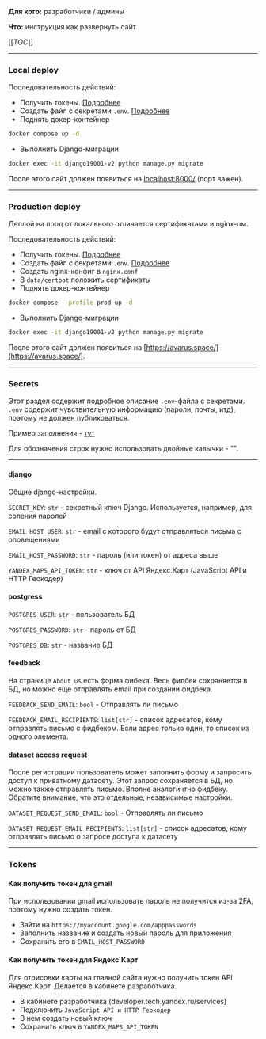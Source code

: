 **Для кого:** разработчики / админы

**Что:** инструкция как развернуть сайт

[[_TOC_]]

---

### Local deploy

Последовательность действий:

- Получить токены. [Подробнее](#tokens)
- Создать файл с секретами `.env`. [Подробнее](#secrets)
- Поднять докер-контейнер
```bash
docker compose up -d
```
- Выполнить Django-миграции
```bash
docker exec -it django19001-v2 python manage.py migrate
```

После этого сайт должен появиться на [localhost:8000/](http://localhost:8000/) (порт важен).

---

### Production deploy

Деплой на прод от локального отличается сертификатами и nginx-ом.

Последовательность действий:

- Получить токены. [Подробнее](#tokens)
- Создать файл с секретами `.env`. [Подробнее](#secrets)
- Создать nginx-конфиг в `nginx.conf`
- В `data/certbot` положить сертификаты
- Поднять докер-контейнер
```bash
docker compose --profile prod up -d
```
- Выполнить Django-миграции
```bash
docker exec -it django19001-v2 python manage.py migrate
```

После этого сайт должен появиться на [https://avarus.space/](https://avarus.space/).

---

### Secrets

Этот раздел содержит подробное описание `.env`-файла с секретами.
`.env` содержит чувствительную информацию (пароли, почты, итд), поэтому не должен публиковаться.

Пример заполнения - [тут](/example.env)

Для обозначения строк нужно использовать двойные кавычки - "".

---

#### django
Общие django-настройки.

`SECRET_KEY`: `str` - секретный ключ Django. Используется, например, для  соления паролей

`EMAIL_HOST_USER`: `str` - email с которого будут отправляться письма с оповещениями

`EMAIL_HOST_PASSWORD`: `str` - пароль (или токен) от адреса выше

`YANDEX_MAPS_API_TOKEN`: `str` - ключ от API Яндекс.Карт (JavaScript API и HTTP Геокодер)

#### postgress
`POSTGRES_USER`: `str` - пользователь БД

`POSTGRES_PASSWORD`: `str` - пароль от БД

`POSTGRES_DB`: `str` - название БД

#### feedback
На странице `About us` есть форма фибека.
Весь фидбек сохраняется в БД, но можно еще отправлять email при создании фидбека.

`FEEDBACK_SEND_EMAIL`: `bool` - Отправлять ли письмо

`FEEDBACK_EMAIL_RECIPIENTS`: `list[str]` - список адресатов, кому отправлять письмо с фидбеком.
Если адрес только один, то список из одного элемента.

#### dataset access request
После регистрации пользователь может заполнить форму и запросить доступ к приватному датасету.
Этот запрос сохраняется в БД, но можно также отправлять письмо.
Вполне аналогичтно фидбеку.
Обратите внимание, что это отдельные, независимые настройки.

`DATASET_REQUEST_SEND_EMAIL`: `bool` - Отправлять ли письмо

`DATASET_REQUEST_EMAIL_RECIPIENTS`: `list[str]` - список адресатов, кому отправлять письмо о запросе доступа к датасету

---

### Tokens

#### Как получить токен для gmail
При использовании gmail использовать пароль не получится из-за 2FA, поэтому нужно создать токен.

- Зайти на `https://myaccount.google.com/apppasswords`
- Заполнить название и создать новый пароль для приложения
- Сохранить его в `EMAIL_HOST_PASSWORD`

#### Как получить токен для Яндекс.Карт
Для отрисовки карты на главной сайта нужно получить токен API Яндекс.Карт.
Делается в кабинете разработчика.

- В кабинете разработчика (developer.tech.yandex.ru/services)
- Подключить `JavaScript API и HTTP Геокодер`
- В нем создать новый ключ
- Сохранить ключ в `YANDEX_MAPS_API_TOKEN`
